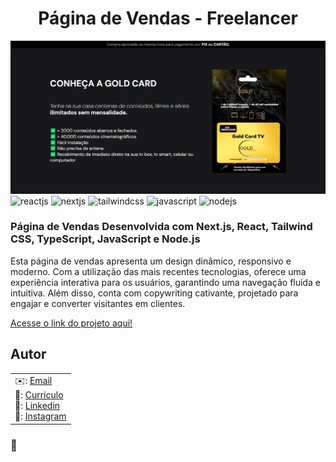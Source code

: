 <h1 align="center">Página de Vendas - Freelancer</h1>

![Demo App](/src/assets/readme.png)
<img src="https://img.shields.io/badge/-React.js-black?style=for-the-badge&logo=react&logoColor=61DAFB&color=000000" alt="reactjs" />
<img src="https://img.shields.io/badge/-Next.js-black?style=for-the-badge&logo=next.js&logoColor=white&color=000000" alt="nextjs" />
<img src="https://img.shields.io/badge/-Tailwind%20CSS-black?style=for-the-badge&logo=tailwindcss&logoColor=38B2AC&color=000000" alt="tailwindcss" />
<img src="https://img.shields.io/badge/-JavaScript-black?style=for-the-badge&logo=javascript&logoColor=F7DF1E&color=000000" alt="javascript" />
<img src="https://img.shields.io/badge/-Node.js-black?style=for-the-badge&logo=node.js&logoColor=68A063&color=000000" alt="nodejs" />

### Página de Vendas Desenvolvida com Next.js, React, Tailwind CSS, TypeScript, JavaScript e Node.js

Esta página de vendas apresenta um design dinâmico, responsivo e moderno. Com a utilização das mais recentes tecnologias, oferece uma experiência interativa para os usuários, garantindo uma navegação fluida e intuitiva. Além disso, conta com copywriting cativante, projetado para engajar e converter visitantes em clientes.

<a href="dowk.short.gy/portfolio" target="_blank">Acesse o link do projeto aqui!</a>

## Autor

<table>
    <tr>
        <td>
            ✉️: <a href="mailto:carlostech873@gmail.com">Email</a><br>
            📄: <a href="https://drive.google.com/file/d/1Wt26GmlvhTULOGIfbBJem_yJdCoxEmQw/view?usp=sharing">Currículo</a><br>
            💼: <a href="https://www.linkedin.com/in/matheus-rodrigues-1a1899231/">Linkedin</a><br>
            📸: <a href="https://www.instagram.com/math.eusrrodrigues/">Instagram</a>
    </tr>
</table>

### 🚀
